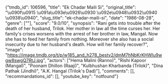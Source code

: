 {"tmdb_id": 106596, "title": "Ek Chadar Maili Si", "original_title": "\u090f\u0915 \u091a\u093e\u0926\u0930 \u092e\u0948\u0932\u0940 \u0938\u0940", "slug_title": "ek-chadar-maili-si", "date": "1986-08-28", "genre": [""], "score": "9.0/10", "synopsis": "Rani gets into trouble after the death of her husband, Trilok. Her mother in law all the time curses her. Her family's crises worsens with the arrest of her brother in law, Mangal. Now she has to feed her family from nothing. Moreover she also has a social insecurity due to her husband's death. How will her family recover?", "image": "https://image.tmdb.org/t/p/w185_and_h278_bestv2/dmM7hNbKrKHWlu9wgw8swgQ7RtJ.jpg", "actors": ["Hema Malini (Ranno)", "Rishi Kapoor (Mangal)", "Poonam Dhillon (Raaji)", "Kulbhushan Kharbanda (Trilok)", "Dina Pathak (Jindhi)", "A.K. Hangal (Trilok's Dad)"], "comments": [], "recommandations_id": [], "youtube_key": "notfound"}